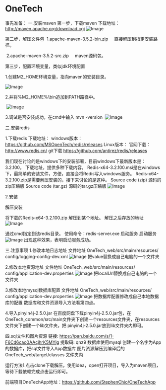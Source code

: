 # OneTech
事先准备：
一.安装maven
第一步，下载maven
下载地址：http://maven.apache.org/download.cgi
![Image](https://github.com/StephenChio/img-folder/blob/master/20180125104433174.png)

第二步，解压文件包
 1.apache-maven-3.5.2-bin.zip     直接解压到指定安装路径。

 2.apache-maven-3.5.2-src.zip     maven源码包。

第三步，配置环境变量，类似jdk环境配置

1.创建M2_HOME环境变量，指向maven的安装目录。

![Image](https://github.com/StephenChio/img-folder/blob/master/20180125103247489.png)



2.并将%M2_HOME%\bin追加到PATH路径中。

 ![Image](https://github.com/StephenChio/img-folder/blob/master/20180125103448461.png)



3.调试是否安装成功，在cmd中输入 mvn -version
 ![Image](https://github.com/StephenChio/img-folder/blob/master/20180125103643968.png)



二.安装redis

1.下载redis
下载地址：
windows版本：
    https://github.com/MSOpenTech/redis/releases
Linux版本：
    官网下载：
        http://www.redis.cn/
    git下载
        https://github.com/antirez/redis/releases
        
我们现在讨论的是windows下的安装部署，目前windows下最新版本是：3.2.100。
下载地址，提供多种下载内容，
Redis-x64-3.2.100.msi是在windows下，最简单的安装文件，方便，直接会将Redis写入windows服务。
Redis-x64-3.2.100.zip是需要解压安装的，接下来讨论的是这种。
Source code (zip) 源码的zip压缩版
Source code (tar.gz) 源码的tar.gz压缩版
![Image](https://github.com/StephenChio/img-folder/blob/master/564792-20170302141835970-345229799.png)

2.安装

解压安装

将下载的Redis-x64-3.2.100.zip 解压到某个地址。
解压之后存放的地址
![Image](https://github.com/StephenChio/img-folder/blob/master/564792-20170302141837188-1772743982.png)

通过cmd指定到该redis目录。
使用命令：redis-server.exe 启动服务
启动服务
![Image](https://github.com/StephenChio/img-folder/blob/master/564792-20170302141837907-542406591.png)
出现这种效果，表明启动服务成功。




三.注意事项
1.修改本地日志地址
文件地址 OneTech_web⁩/src⁩/⁨main/⁨resources⁩/⁨config⁩/logging-config-dev.xml
![Image](https://github.com/StephenChio/img-folder/blob/master/1.png)
把value替换成自己电脑的一个文件夹


2.修改本地资源地址
文件地址 OneTech_web⁩/src⁩/⁨main/⁨resources⁩/⁨config⁩/application-dev.properties
![Image](https://github.com/StephenChio/img-folder/blob/master/2.png)
把localUrl替换成自己电脑的一个文件夹

3.修改本地mysql数据库配置
文件地址 OneTech_web⁩/src⁩/⁨main/⁨resources⁩/⁨config⁩/application-dev.properties
![Image](https://github.com/StephenChio/img-folder/blob/master/2.png)
把数据库配置修改成自己本地数据库的配置 数据库和文件资源导入方法看第四点。

4.导入pinyin4j-2.5.0.jar
在百度网盘下载pinyin4j-2.5.0.jar包，在OneTech_common/src/main文件夹下创建一个resources文件夹，在resources文件夹下创建一个lib文件夹，把
pinyin4j-2.5.0.jar放到lib文件夹内即可。


四.sql文件和图片资源
链接: https://pan.baidu.com/s/1-F6Cd6cao0AAcjhrK5MYlg 提取码: qnz9
数据库使用mysql 创建一个名字为App的数据库，把sql文件导入App数据库
图片资源解压到编译后的OneTech_web/target/classes 文件夹内

运行方法1.点击clone下载解压，使用idea，open打开项目，导入为maven项目，等待下载依赖完成点击运行即可。

前端项目OneTechApp地址：https://github.com/StephenChio/OneTechApp
